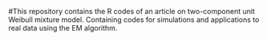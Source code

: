 #This repository contains the R codes of an article on two-component unit Weibull mixture model. Containing codes for simulations and applications to real data using the EM algorithm.
